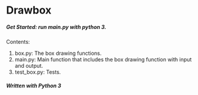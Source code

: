 # Drawbox

##### Get Started: run main.py with python 3.

Contents:
1. box.py:       The box drawing functions.
2. main.py:      Main function that includes the box drawing function with input and output.
3. test_box.py:  Tests.


##### Written with Python 3

